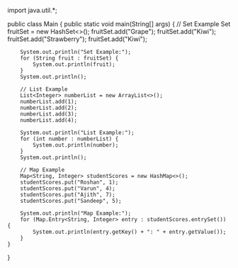 import java.util.*;

public class Main {
    public static void main(String[] args) {
        // Set Example
        Set<String> fruitSet = new HashSet<>();
        fruitSet.add("Grape");
        fruitSet.add("Kiwi");
        fruitSet.add("Strawberry");
        fruitSet.add("Kiwi");

        System.out.println("Set Example:");
        for (String fruit : fruitSet) {
            System.out.println(fruit);
        }
        System.out.println();

        // List Example
        List<Integer> numberList = new ArrayList<>();
        numberList.add(1);
        numberList.add(2);
        numberList.add(3);
        numberList.add(4);

        System.out.println("List Example:");
        for (int number : numberList) {
            System.out.println(number);
        }
        System.out.println();

        // Map Example
        Map<String, Integer> studentScores = new HashMap<>();
        studentScores.put("Roshan", 1);
        studentScores.put("Varun", 4);
        studentScores.put("Ajith", 7);
        studentScores.put("Sandeep", 5);

        System.out.println("Map Example:");
        for (Map.Entry<String, Integer> entry : studentScores.entrySet()) {
            System.out.println(entry.getKey() + ": " + entry.getValue());
        }
    }
}
